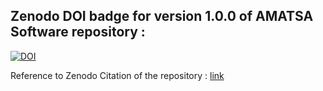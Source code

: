 ##  Zenodo DOI badge for version 1.0.0 of AMATSA Software repository : 
[![DOI]()]()

Reference to Zenodo Citation of the repository : [link]()
